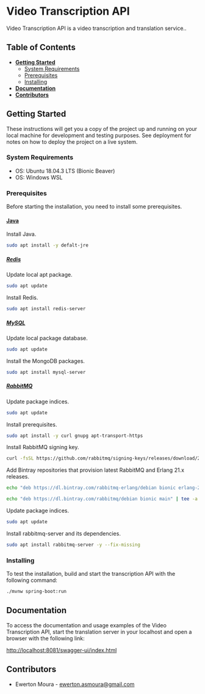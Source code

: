 # Video Transcription API

Video Transcription API is a video transcription and translation service..


## Table of Contents

- **[Getting Started](#getting-started)**
  - [System Requirements](#system-requirements)
  - [Prerequisites](#prerequisites)
  - [Installing](#installing)
- **[Documentation](#documentation)**
- **[Contributors](#contributors)**

## Getting Started

These instructions will get you a copy of the project up and running on your local machine for development and testing purposes. See deployment for notes on how to deploy the project on a live system.

### System Requirements

* OS: Ubuntu 18.04.3 LTS (Bionic Beaver)
* OS: Windows WSL

### Prerequisites

Before starting the installation, you need to install some prerequisites.

#### [Java](https://www.java.com/pt-BR/)

Install Java.

```sh
sudo apt install -y defalt-jre
```

##### [Redis](https://redis.io)

Update local apt package.

```sh
sudo apt update
```

Install Redis.

```sh
sudo apt install redis-server
```

##### [MySQL](https://www.mysql.com/)

Update local package database.

```sh
sudo apt update
```
Install the MongoDB packages.

```sh
sudo apt install mysql-server
```

##### [RabbitMQ](https://www.rabbitmq.com/)

Update package indices.

```sh
sudo apt update
```

Install prerequisites.

```sh
sudo apt install -y curl gnupg apt-transport-https
```

Install RabbitMQ signing key.

```sh
curl -fsSL https://github.com/rabbitmq/signing-keys/releases/download/2.0/rabbitmq-release-signing-key.asc | sudo apt-key add -
```

Add Bintray repositories that provision latest RabbitMQ and Erlang 21.x releases.

```sh
echo "deb https://dl.bintray.com/rabbitmq-erlang/debian bionic erlang-21.x" | tee /etc/apt/sources.list.d/bintray.rabbitmq.list
```

```sh
echo "deb https://dl.bintray.com/rabbitmq/debian bionic main" | tee -a /etc/apt/sources.list.d/bintray.rabbitmq.list
```

Update package indices.

```sh
sudo apt update
```

Install rabbitmq-server and its dependencies.

```sh
sudo apt install rabbitmq-server -y --fix-missing
```

### Installing

To test the installation, build and start the transcription API with the following command:

```sh
./mvnw spring-boot:run
```


## Documentation

To access the documentation and usage examples of the Video Transcription API, start the translation server in your localhost and open a browser with the following link:

[http://localhost:8081/swagger-ui/index.html](http://localhost:8081/swagger-ui/index.html)

## Contributors

* Ewerton Moura - <ewerton.asmoura@gmail.com>
